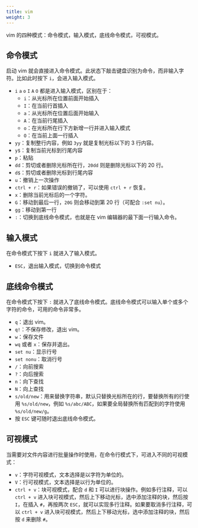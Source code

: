 ```yaml
---
title: vim
weight: 3
---
```


vim 的四种模式：命令模式，输入模式，底线命令模式，可视模式。

## 命令模式

启动 vim 就会直接进入命令模式。此状态下敲击键盘识别为命令，而非输入字符。比如此时按下 `i`，会进入输入模式。

- `i` `a` `o` `I` `A` `O` 都是进入输入模式，区别在于：
  - `i`：从光标所在位置前面开始插入
  - `I`：在当前行首插入
  - `a`：从光标所在位置后面开始输入
  - `A`：在当前行尾插入
  - `o`：在光标所在行下方新增一行并进入输入模式
  - `O`：在当前上面一行插入
- `yy`：复制整行内容，例如 `3yy` 就是复制光标以下的 3 行内容。
- `y$`：复制当前光标到行尾内容
- `p`：粘贴
- `dd`：剪切或者删除光标所在行，`20dd` 则是删除光标以下的 20 行。
- `d$`：剪切或者删除光标到行尾内容
- `u`：撤销上一次操作
- `ctrl + r`：如果错误的撤销了，可以使用 `ctrl + r` 恢复。
- `x`：删除当前光标后的一个字符。
- `G`：移动到最后一行，`20G` 则会移动到第 20 行（可配合 `:set nu`）。
- `gg`：移动到第一行
- `:`：切换到底线命令模式，也就是在 vim 编辑器的最下面一行输入命令。


## 输入模式

在命令模式下按下 `i` 就进入了输入模式。

- `ESC`，退出输入模式，切换到命令模式

## 底线命令模式

在命令模式下按下 `:` 就进入了底线命令模式。底线命令模式可以输入单个或多个字符的命令，可用的命令非常多。

- `q`：退出 vim。
- `q!`：不保存修改，退出 vim。
- `w`：保存文件
- `wq` 或者 `x`：保存并退出。
- `set nu`：显示行号
- `set nonu`：取消行号
- `/`：向前搜索
- `?`：向后搜索
- `n`：向下查找
- `N`：向上查找
- `s/old/new`：用来替换字符串，默认只替换光标所在的行，要替换所有的行使用 `%s/old/new`，例如 `%s/abc/ABC`，如果要全局替换所有匹配到的字符使用 `%s/old/new/g`。
- 按 `ESC` 键可随时退出底线命令模式。

## 可视模式

当需要对文件内容进行批量操作时使用，在命令行模式下，可进入不同的可视模式：

- `v`：字符可视模式，文本选择是以字符为单位的。
- `V`：行可视模式，文本选择是以行为单位的。
- `ctrl + v`：块可视模式，配合 `d` 和 `I` 可以进行块操作。例如多行注释，可以 `ctrl + v` 进入块可视模式，然后上下移动光标，选中添加注释的块，然后按 `I`，在插入 `#`，再按两次 `ESC`，就可以实现多行注释。如果要取消多行注释，可以 `ctrl + v` 进入块可视模式，然后上下移动光标，选中添加注释的块，然后按 `d` 来删除 `#`。
